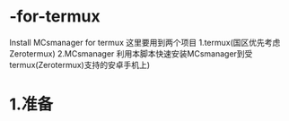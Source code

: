 # -for-termux
Install MCsmanager for termux
这里要用到两个项目 1.termux(国区优先考虑Zerotermux)
                2.MCsmanager
利用本脚本快速安装MCsmanager到受termux(Zerotermux)支持的安卓手机上)
# 1.准备
